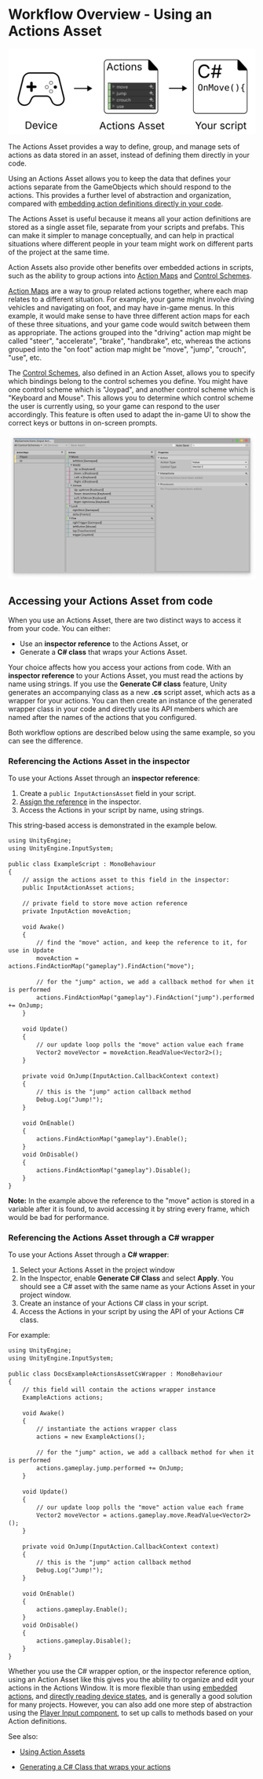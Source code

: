 # Workflow Overview - Using an Actions Asset

![image alt text](./Images/Workflow-ActionsAsset.svg)

The Actions Asset provides a way to define, group, and manage sets of actions as data stored in an asset, instead of defining them directly in your code.

Using an Actions Asset allows you to keep the data that defines your actions separate from the GameObjects which should respond to the actions. This provides a further level of abstraction and organization, compared with [embedding action definitions directly in your code](Workflow-Embedded.html).

The Actions Asset is useful because it means all your action definitions are stored as a single asset file, separate from your scripts and prefabs. This can make it simpler to manage conceptually, and can help in practical situations where different people in your team might work on different parts of the project at the same time.

Action Assets also provide other benefits over embedded actions in scripts, such as the ability to group actions into [Action Maps](ActionAssets.html#editing-action-maps) and [Control Schemes](ActionAssets.html#editing-control-schemes).

[Action Maps](ActionAssets.html#editing-action-maps) are a way to group related actions together, where each map relates to a different situation. For example, your game might involve driving vehicles and navigating on foot, and may have in-game menus. In this example, it would make sense to have three different action maps for each of these three situations, and your game code would switch between them as appropriate. The actions grouped into the "driving" action map might be called "steer", "accelerate", "brake", "handbrake", etc, whereas the actions grouped into the "on foot" action map might be "move", "jump", "crouch", "use", etc. 

The [Control Schemes](ActionAssets.html#editing-control-schemes), also defined in an Action Asset, allows you to specify which bindings belong to the control schemes you define. You might have one control scheme which is "Joypad", and another control scheme which is "Keyboard and Mouse". This allows you to determine which control scheme the user is currently using, so your game can respond to the user accordingly. This feature is often used to adapt the in-game UI to show the correct keys or buttons in on-screen prompts.

![image alt text](./Images/MyGameActions.png)

## Accessing your Actions Asset from code

When you use an Actions Asset, there are two distinct ways to access it from your code. You can either:

* Use an **inspector reference** to the Actions Asset, or
* Generate a **C# class** that wraps your Actions Asset.

Your choice affects how you access your actions from code. With an **inspector reference** to your Actions Asset, you must read the actions by name using strings. If you use the **Generate C# class** feature, Unity generates an accompanying class as a new **.cs** script asset, which acts as a wrapper for your actions. You can then create an instance of the generated wrapper class in your code and directly use its API members which are named after the names of the actions that you configured.

Both workflow options are described below using the same example, so you can see the difference.

### Referencing the Actions Asset in the inspector

To use your Actions Asset through an **inspector reference**:

1. Create a `public InputActionsAsset` field in your script.
2. [Assign the reference](https://docs.unity3d.com/Manual/EditingValueProperties.html#ref-assign-dnd) in the inspector.
3. Access the Actions in your script by name, using strings.

This string-based access is demonstrated in the example below.

```
using UnityEngine;
using UnityEngine.InputSystem;

public class ExampleScript : MonoBehaviour
{
    // assign the actions asset to this field in the inspector:
    public InputActionAsset actions; 
    
    // private field to store move action reference
    private InputAction moveAction;

    void Awake()
    {
        // find the "move" action, and keep the reference to it, for use in Update
        moveAction = actions.FindActionMap("gameplay").FindAction("move");

        // for the "jump" action, we add a callback method for when it is performed
        actions.FindActionMap("gameplay").FindAction("jump").performed += OnJump;
    }
    
    void Update()
    {
        // our update loop polls the "move" action value each frame
        Vector2 moveVector = moveAction.ReadValue<Vector2>();
    }

    private void OnJump(InputAction.CallbackContext context)
    {
        // this is the "jump" action callback method
        Debug.Log("Jump!");
    }

    void OnEnable()
    {
        actions.FindActionMap("gameplay").Enable();
    }
    void OnDisable()
    {
        actions.FindActionMap("gameplay").Disable();
    }
}
```

**Note:** In the example above the reference to the "move" action is stored in a variable after it is found, to avoid accessing it by string every frame, which would be bad for performance.


### Referencing the Actions Asset through a C# wrapper

To use your Actions Asset through a **C# wrapper**:

1. Select your Actions Asset in the project window
2. In the Inspector, enable **Generate C# Class** and select **Apply**. You should see a C# asset with the same name as your Actions Asset in your project window.
3. Create an instance of your Actions C# class in your script.
3. Access the Actions in your script by using the API of your Actions C# class.

For example:

```
using UnityEngine;
using UnityEngine.InputSystem;

public class DocsExampleActionsAssetCsWrapper : MonoBehaviour
{
    // this field will contain the actions wrapper instance
    ExampleActions actions;
    
    void Awake()
    {
        // instantiate the actions wrapper class
        actions = new ExampleActions();
        
        // for the "jump" action, we add a callback method for when it is performed
        actions.gameplay.jump.performed += OnJump;
    }
    
    void Update()
    {
        // our update loop polls the "move" action value each frame
        Vector2 moveVector = actions.gameplay.move.ReadValue<Vector2>();
    }

    private void OnJump(InputAction.CallbackContext context)
    {
        // this is the "jump" action callback method
        Debug.Log("Jump!");
    }

    void OnEnable()
    {
        actions.gameplay.Enable();
    }
    void OnDisable()
    {
        actions.gameplay.Disable();
    }
}
```

Whether you use the C# wrapper option, or the inspector reference option, using an Action Asset like this gives you the ability to organize and edit your actions in the Actions Window. It is more flexible than using [embedded actions](Workflow-Embedded.html), and [directly reading device states](Workflow-Direct.html), and is generally a good solution for many projects. However, you can also add one more step of abstraction using the [Player Input component](Workflow-PlayerInput.html), to set up calls to methods based on your Action definitions. 

See also:

* [Using Action Assets](ActionAssets.html)

* [Generating a C# Class that wraps your actions](ActionAssets.html#auto-generating-script-code-for-actions)